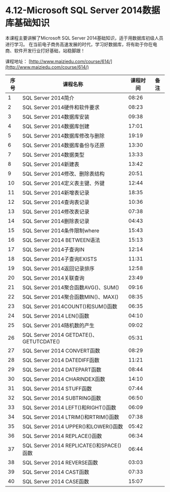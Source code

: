 # 4.12-Microsoft SQL Server 2014数据库基础知识

本课程主要讲解了Microsoft SQL Server 2014基础知识，适于用数据库初级人员进行学习。 在当前电子商务高速发展的时代，学习好数据库，将有助于你在电商、软件开发行业打好基础，站稳脚跟！

课程地址：  [http://www.maiziedu.com/course/614/](http://www.maiziedu.com/course/614/)

| 序号 | 课程名称 | 课程时间 | 备注 |
| --- | --- | --- | --- |
| 1 | SQL Server 2014简介 | 08:26 | |
| 2 | SQL Server 2014硬件和软件要求 | 08:23 | |
| 3 | SQL Server 2014数据库安装 | 09:38 | |
| 4 | SQL Server 2014数据库创建 | 17:01 | |
| 5 | SQL Server 2014数据库修改与删除 | 19:19 | |
| 6 | SQL Server 2014数据库备份与还原 | 13:30 | |
| 7 | SQL Server 2014数据类型 | 13:33 | |
| 8 | SQL Server 2014新建表 | 13:42 | |
| 9 | SQL Server 2014修改、删除表结构 | 20:51 | |
| 10 | SQL Server 2014定义表主键、外键 | 12:44 | |
| 11 | SQL Server 2014新增表记录 | 18:35 | |
| 12 | SQL Server 2014查询表记录 | 10:36 | |
| 13 | SQL Server 2014修改表记录 | 07:38 | |
| 14 | SQL Server 2014删除表记录 | 04:43 | |
| 15 | SQL Server 2014条件限制where | 15:43 | |
| 16 | SQL Server 2014 BETWEEN语法 | 15:13 | |
| 17 | SQL Server 2014子查询IN | 12:14 | |
| 18 | SQL Server 2014子查询EXISTS | 11:31 | |
| 19 | SQL Server 2014返回记录排序 | 12:58 | |
| 20 | SQL Server 2014关联查询 | 23:49 | |
| 21 | SQL Server 2014聚合函数AVG()、SUM() | 09:16 | |
| 22 | SQL Server 2014聚合函数MIN()、MAX() | 08:35 | |
| 23 | SQL Server 2014COUNT()和SUM()函数 | 06:35 | |
| 24 | SQL Server 2014 LEN()函数 | 04:10 | |
| 25 | SQL Server 2014随机数的产生 | 09:02 | |
| 26 | SQL Server 2014 GETDATE()、GETUTCDATE() | 05:31 | |
| 27 | SQL Server 2014 CONVERT函数 | 08:29 | |
| 28 | SQL Server 2014 DATEDIFF函数 | 11:21 | |
| 29 | SQL Server 2014 DATEPART函数 | 08:44 | |
| 30 | SQL Server 2014 CHARINDEX函数 | 14:10 | |
| 31 | SQL Server 2014 STUFF函数 | 07:44 | |
| 32 | SQL Server 2014 SUBTRING函数 | 06:50 | |
| 33 | SQL Server 2014 LEFT()和RIGHT()函数 | 06:09 | |
| 34 | SQL Server 2014 LTRIM()和RTRIM()函数 | 07:38 | |
| 35 | SQL Server 2014 UPPER()和LOWER()函数 | 05:42 | |
| 36 | SQL Server 2014 REPLACE()函数 | 06:34 | |
| 37 | SQL Server 2014 REPLICATE()和SPACE()函数 | 06:44 | |
| 38 | SQL Server 2014 REVERSE函数 | 03:03 | |
| 39 | SQL Server 2014 CAST函数 | 07:33 | |
| 40 | SQL Server 2014 CASE函数 | 15:07 | |

